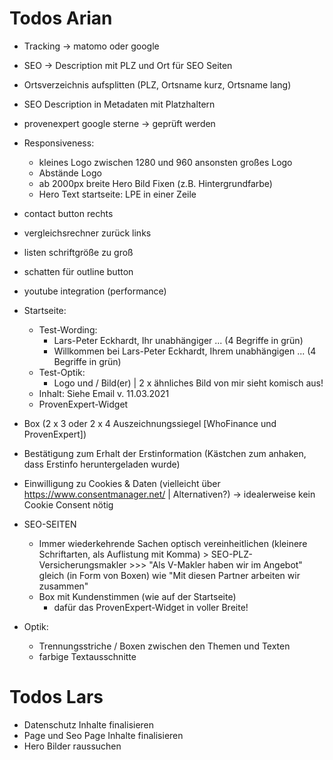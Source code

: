 # Todos Arian
- Tracking -> matomo oder google
- SEO -> Description mit PLZ und Ort für SEO Seiten
- Ortsverzeichnis aufsplitten (PLZ, Ortsname kurz, Ortsname lang)
- SEO Description in Metadaten mit Platzhaltern
- provenexpert google sterne -> geprüft werden

- Responsiveness:
    - kleines Logo zwischen 1280 und 960 ansonsten großes Logo
    - Abstände Logo
    - ab 2000px breite Hero Bild Fixen (z.B. Hintergrundfarbe)
    - Hero Text startseite: LPE in einer Zeile


- contact button rechts
- vergleichsrechner zurück links
- listen schriftgröße zu groß
- schatten für outline button
- youtube integration (performance)


- Startseite:
    -   Test-Wording: 
        -   Lars-Peter Eckhardt, Ihr unabhängiger ... (4 Begriffe in grün)
        -   Willkommen bei Lars-Peter Eckhardt, Ihrem unabhängigen ... (4 Begriffe in grün)
    -   Test-Optik:
        -   Logo und / Bild(er) | 2 x ähnliches Bild von mir sieht komisch aus!
    -   Inhalt: Siehe Email v. 11.03.2021
    -   ProvenExpert-Widget

- Box   (2 x 3 oder 2 x 4 Auszeichnungssiegel [WhoFinance und ProvenExpert])

- Bestätigung zum Erhalt der Erstinformation (Kästchen zum anhaken, dass Erstinfo heruntergeladen wurde)
- Einwilligung zu Cookies & Daten (vielleicht über https://www.consentmanager.net/ | Alternativen?) -> idealerweise kein Cookie Consent nötig

- SEO-SEITEN
    -   Immer wiederkehrende Sachen optisch vereinheitlichen (kleinere Schriftarten, als Auflistung mit Komma) > SEO-PLZ-Versicherungsmakler >>> "Als V-Makler haben wir im Angebot" gleich (in Form von Boxen) wie "Mit diesen Partner arbeiten wir zusammen" 
    -   Box mit Kundenstimmen (wie auf der Startseite)
        -   dafür das ProvenExpert-Widget in voller Breite!

- Optik:
    -   Trennungsstriche / Boxen zwischen den Themen und Texten
    -   farbige Textausschnitte

# Todos Lars

- Datenschutz Inhalte finalisieren
- Page und Seo Page Inhalte finalisieren
- Hero Bilder raussuchen